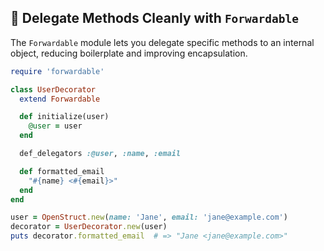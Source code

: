 ## 🎯 Delegate Methods Cleanly with `Forwardable`
The `Forwardable` module lets you delegate specific methods to an internal object, reducing boilerplate and improving encapsulation.

```ruby
require 'forwardable'

class UserDecorator
  extend Forwardable

  def initialize(user)
    @user = user
  end

  def_delegators :@user, :name, :email

  def formatted_email
    "#{name} <#{email}>"
  end
end

user = OpenStruct.new(name: 'Jane', email: 'jane@example.com')
decorator = UserDecorator.new(user)
puts decorator.formatted_email  # => "Jane <jane@example.com>"
```